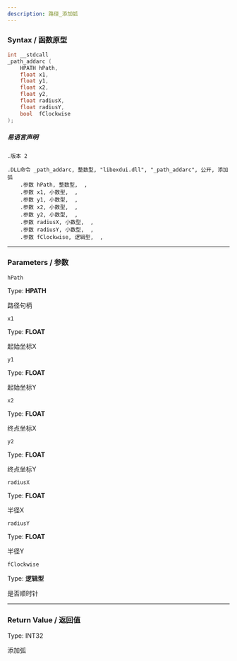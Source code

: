 ```yaml
---
description: 路径_添加弧
---
```


### Syntax / 函数原型

```C++
int __stdcall 
_path_addarc (
    HPATH hPath,
    float x1,
    float y1,
    float x2,
    float y2,
    float radiusX,
    float radiusY,
    bool  fClockwise
);
```

##### 易语言声明

```Elang
.版本 2

.DLL命令 _path_addarc, 整数型, "libexdui.dll", "_path_addarc", 公开, 添加弧
    .参数 hPath, 整数型,  , 
    .参数 x1, 小数型,  , 
    .参数 y1, 小数型,  , 
    .参数 x2, 小数型,  , 
    .参数 y2, 小数型,  , 
    .参数 radiusX, 小数型,  , 
    .参数 radiusY, 小数型,  , 
    .参数 fClockwise, 逻辑型,  , 
```

---

### Parameters / 参数

`hPath`

Type: **HPATH**

路径句柄

`x1`

Type: **FLOAT**

起始坐标X

`y1`

Type: **FLOAT**

起始坐标Y

`x2`

Type: **FLOAT**

终点坐标X

`y2`

Type: **FLOAT**

终点坐标Y

`radiusX`

Type: **FLOAT**

半径X

`radiusY`

Type: **FLOAT**

半径Y

`fClockwise`

Type: **逻辑型**

是否顺时针

---

### Return Value / 返回值

Type: INT32

添加弧
